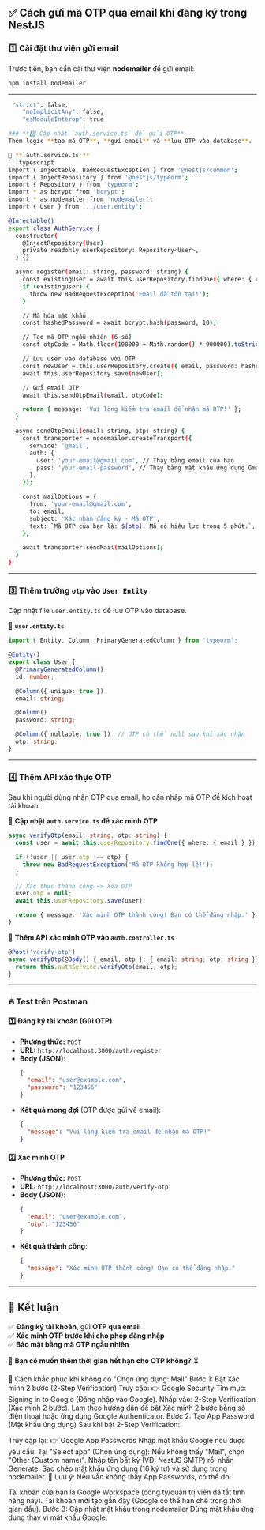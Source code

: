 ## ✅ **Cách gửi mã OTP qua email khi đăng ký trong NestJS**  

### **1️⃣ Cài đặt thư viện gửi email**
Trước tiên, bạn cần cài thư viện **nodemailer** để gửi email:
```sh
npm install nodemailer
```

---
```sh thêm vào tsconfig.json 
 "strict": false,
    "noImplicitAny": false,
    "esModuleInterop": true

### **2️⃣ Cập nhật `auth.service.ts` để gửi OTP**
Thêm logic **tạo mã OTP**, **gửi email** và **lưu OTP vào database**.

📌 **`auth.service.ts`**  
```typescript
import { Injectable, BadRequestException } from '@nestjs/common';
import { InjectRepository } from '@nestjs/typeorm';
import { Repository } from 'typeorm';
import * as bcrypt from 'bcrypt';
import * as nodemailer from 'nodemailer';
import { User } from '../user.entity';

@Injectable()
export class AuthService {
  constructor(
    @InjectRepository(User)
    private readonly userRepository: Repository<User>,
  ) {}

  async register(email: string, password: string) {
    const existingUser = await this.userRepository.findOne({ where: { email } });
    if (existingUser) {
      throw new BadRequestException('Email đã tồn tại!');
    }

    // Mã hóa mật khẩu
    const hashedPassword = await bcrypt.hash(password, 10);

    // Tạo mã OTP ngẫu nhiên (6 số)
    const otpCode = Math.floor(100000 + Math.random() * 900000).toString();

    // Lưu user vào database với OTP
    const newUser = this.userRepository.create({ email, password: hashedPassword, otp: otpCode });
    await this.userRepository.save(newUser);

    // Gửi email OTP
    await this.sendOtpEmail(email, otpCode);

    return { message: 'Vui lòng kiểm tra email để nhận mã OTP!' };
  }

  async sendOtpEmail(email: string, otp: string) {
    const transporter = nodemailer.createTransport({
      service: 'gmail',
      auth: {
        user: 'your-email@gmail.com', // Thay bằng email của bạn
        pass: 'your-email-password', // Thay bằng mật khẩu ứng dụng Gmail
      },
    });

    const mailOptions = {
      from: 'your-email@gmail.com',
      to: email,
      subject: 'Xác nhận đăng ký - Mã OTP',
      text: `Mã OTP của bạn là: ${otp}. Mã có hiệu lực trong 5 phút.`,
    };

    await transporter.sendMail(mailOptions);
  }
}
```
---

### **3️⃣ Thêm trường `otp` vào `User Entity`**
Cập nhật file `user.entity.ts` để lưu OTP vào database.

📌 **`user.entity.ts`**  
```typescript
import { Entity, Column, PrimaryGeneratedColumn } from 'typeorm';

@Entity()
export class User {
  @PrimaryGeneratedColumn()
  id: number;

  @Column({ unique: true })
  email: string;

  @Column()
  password: string;

  @Column({ nullable: true })  // OTP có thể null sau khi xác nhận
  otp: string;
}
```
---

### **4️⃣ Thêm API xác thực OTP**
Sau khi người dùng nhận OTP qua email, họ cần nhập mã OTP để kích hoạt tài khoản.

📌 **Cập nhật `auth.service.ts` để xác minh OTP**
```typescript
async verifyOtp(email: string, otp: string) {
  const user = await this.userRepository.findOne({ where: { email } });

  if (!user || user.otp !== otp) {
    throw new BadRequestException('Mã OTP không hợp lệ!');
  }

  // Xác thực thành công => Xóa OTP
  user.otp = null;
  await this.userRepository.save(user);

  return { message: 'Xác minh OTP thành công! Bạn có thể đăng nhập.' };
}
```

📌 **Thêm API xác minh OTP vào `auth.controller.ts`**
```typescript
@Post('verify-otp')
async verifyOtp(@Body() { email, otp }: { email: string; otp: string }) {
  return this.authService.verifyOtp(email, otp);
}
```
---

### **🔥 Test trên Postman**
#### **1️⃣ Đăng ký tài khoản (Gửi OTP)**
- **Phương thức:** `POST`
- **URL:** `http://localhost:3000/auth/register`
- **Body (JSON)**:
  ```json
  {
    "email": "user@example.com",
    "password": "123456"
  }
  ```
- **Kết quả mong đợi** (OTP được gửi về email):
  ```json
  {
    "message": "Vui lòng kiểm tra email để nhận mã OTP!"
  }
  ```

#### **2️⃣ Xác minh OTP**
- **Phương thức:** `POST`
- **URL:** `http://localhost:3000/auth/verify-otp`
- **Body (JSON)**:
  ```json
  {
    "email": "user@example.com",
    "otp": "123456"
  }
  ```
- **Kết quả thành công**:
  ```json
  {
    "message": "Xác minh OTP thành công! Bạn có thể đăng nhập."
  }
  ```

---

## **🎯 Kết luận**
✅ **Đăng ký tài khoản**, gửi **OTP qua email**  
✅ **Xác minh OTP trước khi cho phép đăng nhập**  
✅ **Bảo mật bằng mã OTP ngẫu nhiên**  

🚀 **Bạn có muốn thêm thời gian hết hạn cho OTP không?** ⏳


🔧 Cách khắc phục khi không có "Chọn ứng dụng: Mail"
Bước 1: Bật Xác minh 2 bước (2-Step Verification)
Truy cập: 👉 Google Security
Tìm mục: Signing in to Google (Đăng nhập vào Google).
Nhấp vào: 2-Step Verification (Xác minh 2 bước).
Làm theo hướng dẫn để bật Xác minh 2 bước bằng số điện thoại hoặc ứng dụng Google Authenticator.
Bước 2: Tạo App Password (Mật khẩu ứng dụng)
Sau khi bật 2-Step Verification:

Truy cập lại: 👉 Google App Passwords
Nhập mật khẩu Google nếu được yêu cầu.
Tại "Select app" (Chọn ứng dụng):
Nếu không thấy "Mail", chọn "Other (Custom name)".
Nhập tên bất kỳ (VD: NestJS SMTP) rồi nhấn Generate.
Sao chép mật khẩu ứng dụng (16 ký tự) và sử dụng trong nodemailer.
📌 Lưu ý: Nếu vẫn không thấy App Passwords, có thể do:

Tài khoản của bạn là Google Workspace (công ty/quản trị viên đã tắt tính năng này).
Tài khoản mới tạo gần đây (Google có thể hạn chế trong thời gian đầu).
Bước 3: Cập nhật mật khẩu trong nodemailer
Dùng mật khẩu ứng dụng thay vì mật khẩu Google: